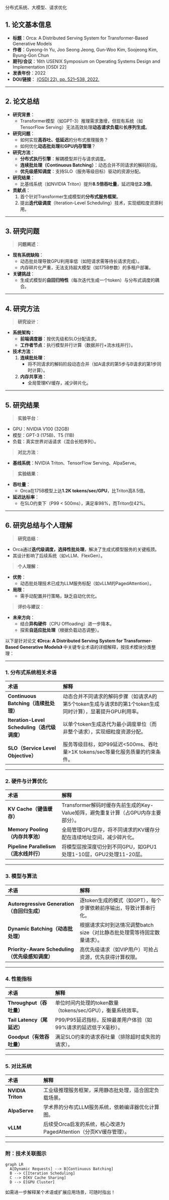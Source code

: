 分布式系统、大模型、请求优化

## 1. 论文基本信息

- **标题**：Orca: A Distributed Serving System for Transformer-Based Generative Models
- **作者**：Gyeong-In Yu, Joo Seong Jeong, Gun-Woo Kim, Soojeong Kim, Byung-Gon Chun
- **期刊/会议**：16th USENIX Symposium on Operating Systems Design and Implementation [OSDI 22]
- **发表年份**：2022
- **DOI/链接**： [(OSDI 22), pp. 521–538, 2022.](https://www.usenix.org/conference/osdi22/presentation/yu)

------

## 2. 论文总结

- **研究背景**：
  - Transformer模型（如GPT-3）推理需求激增，但现有系统（如TensorFlow Serving）无法高效处理**动态请求负载**和**长序列生成**。
- **研究问题**：
  - 如何实现**高吞吐、低延迟**的分布式推理服务？
  - 如何优化**动态批处理**和**GPU内存管理**？
- **研究方法**：
  - **分布式执行引擎**：解耦模型并行与请求调度。
  - **连续批处理（Continuous Batching）**：动态合并不同请求的解码阶段。
  - **优先级感知调度**：支持SLO（服务等级目标）驱动的资源分配。
- **研究结果**：
  - 比基线系统（如NVIDIA Triton）提升**8.5倍吞吐量**，延迟降低**2.3倍**。
- **贡献点**：
  1. 首个针对Transformer生成模型的**分布式服务框架**。
  2. 提出**迭代级调度**（Iteration-Level Scheduling）技术，实现细粒度资源利用。

------

## 3. 研究问题

> **问题阐述**：

- **现有系统缺陷**：
  - 动态批处理导致GPU利用率低（如短请求需等待长请求完成）。
  - 内存碎片化严重，无法支持超大模型（如175B参数）的多租户部署。
- **关键挑战**：
  - 生成式模型的**自回归特性**（每次迭代生成一个token）与分布式调度的耦合。

------

## 4. 研究方法

> **研究设计**：

- **系统架构**：
  - **前端调度器**：按优先级和SLO分配请求。
  - **工作者节点**：执行模型并行计算（数据并行+流水线并行）。
- **技术方法**：
  1. **连续批处理**：
     - 将不同请求的解码阶段动态合并（如A请求的第5步与B请求的第1步同时计算）。
  2. **内存共享池**：
     - 全局管理KV缓存，减少碎片化。

------

## 5. 研究结果

> **实验平台**：

- GPU：NVIDIA V100 (32GB)
- 模型：GPT-3 (175B)、T5 (11B)
- 负载：真实世界对话请求（混合长短序列）。

> **对比方法**：

- **基线系统**：NVIDIA Triton、TensorFlow Serving、AlpaServe。

> **实验结果**：

- **吞吐量**：
  - Orca在175B模型上达**1.2K tokens/sec/GPU**，比Triton高8.5倍。
- **延迟达标率**：
  - 在SLO约束下（P99 < 500ms），满足率98%，而Triton仅42%。

------

## 6. 研究总结与个人理解

> **研究总结**：

- Orca通过**迭代级调度，选择性批处理**，解决了生成式模型服务的关键瓶颈。
- 其设计影响了后续系统（如vLLM、FlexGen）。

> **个人理解**：

- **优势**：
  - 动态批处理技术已成为LLM服务标配（如vLLM的PagedAttention）。
- **局限**：
  - 需手动配置并行策略，缺乏自动化优化。

> **评价与建议**：

- **未来方向**：
  - 结合**异构硬件**（CPU Offloading）进一步降本。
  - 探索**自适应批处理**（根据负载动态调整）。











以下是针对论文 **《Orca: A Distributed Serving System for Transformer-Based Generative Models》** 中关键专业术语的详细解释，按技术模块分类整理：

------

### **1. 分布式系统相关术语**

| 术语                                         | 解释                                                         |
| :------------------------------------------- | :----------------------------------------------------------- |
| **Continuous Batching（连续批处理）**        | 动态合并不同请求的解码步骤（如请求A的第5个token生成与请求B的第1个token生成同时计算），显著提升GPU利用率。 |
| **Iteration-Level Scheduling（迭代级调度）** | 以单个token生成迭代为最小调度单位（而非整个请求），实现细粒度资源分配。 |
| **SLO（Service Level Objective）**           | 服务等级目标，如P99延迟<500ms、吞吐量>1K tokens/sec等量化服务质量的约束条件。 |

------

### **2. 硬件与计算优化**

| 术语                                   | 解释                                                         |
| :------------------------------------- | :----------------------------------------------------------- |
| **KV Cache（键值缓存）**               | Transformer解码时缓存先前生成的Key-Value矩阵，避免重复计算（占GPU内存主要部分）。 |
| **Memory Pooling（内存共享池）**       | 全局管理GPU显存，将不同请求的KV缓存分配在连续地址空间，减少碎片化。 |
| **Pipeline Parallelism（流水线并行）** | 将模型层按深度切分到不同GPU，如GPU1处理1-10层，GPU2处理11-20层。 |

------

### **3. 模型与算法**

| 术语                                            | 解释                                                         |
| :---------------------------------------------- | :----------------------------------------------------------- |
| **Autoregressive Generation（自回归生成）**     | 逐token生成的模式（如GPT），每个步骤依赖前序输出，导致计算串行化。 |
| **Dynamic Batching（动态批处理）**              | 根据请求实时到达情况调整batch size（对比静态批处理需等待固定数量请求）。 |
| **Priority-Aware Scheduling（优先级感知调度）** | 高优先级请求（如VIP用户）可抢占资源，优先获得计算权限。      |

------

### **4. 性能指标**

| 术语                       | 解释                                                         |
| :------------------------- | :----------------------------------------------------------- |
| **Throughput（吞吐量）**   | 单位时间内处理的token数量（tokens/sec/GPU），衡量系统效率。  |
| **Tail Latency（尾延迟）** | P99/P95延迟指标，反映最差用户体验（如99%请求的延迟低于X毫秒）。 |
| **Goodput（有效吞吐量）**  | 满足SLO约束的请求吞吐量（排除超时或失败的请求）。            |

------

### **5. 对比系统**

| 术语              | 解释                                                         |
| :---------------- | :----------------------------------------------------------- |
| **NVIDIA Triton** | 工业级推理服务框架，采用静态批处理，适合固定负载场景。       |
| **AlpaServe**     | 学术界的分布式LLM服务系统，依赖编译器优化计算图。            |
| **vLLM**          | 后续受Orca启发的系统，核心改进为PagedAttention（分页KV缓存管理）。 |

------

### **附：技术关联图示**

```mermaid
graph LR
  A[Dynamic Requests] --> B[Continuous Batching]
  B --> C[Iteration Scheduling]
  C --> D[KV Cache Sharing]
  D --> E[GPU Cluster]
```

如需进一步解释某个术语或扩展应用场景，可随时指出！

